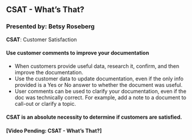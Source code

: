 
## CSAT - What’s That?

### Presented by: Betsy Roseberg


**CSAT**: Customer Satisfaction


#### Use customer comments to improve your documentation
* When customers provide useful data, research it, confirm, and then improve the documentation.
* Use the customer data to update documentation, even if the only info provided is a Yes or No answer to whether the document was useful.
* User comments can be used to clarify your documentation, even if the doc was technically correct. For example, add a note to a document to call-out or clarify a topic.


#### CSAT is an absolute necessity to determine if customers are satisfied.


#### [Video Pending: CSAT - What’s That?]
